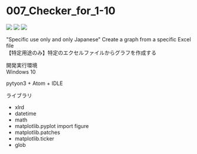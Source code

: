 # 007_Checker_for_1-10
![](https://img.shields.io/badge/type-python3-green)  ![](https://img.shields.io/badge/windows%20build-passing-green) ![](https://img.shields.io/badge/license-MIT-green) 

"Specific use only and only Japanese" Create a graph from a specific Excel file  
【特定用途のみ】特定のエクセルファイルからグラフを作成する


開発実行環境  
Windows 10

pytyon3 + Atom + IDLE

ライブラリ  
  * xlrd
  * datetime
  * math
  * matplotlib.pyplot import figure
  * matplotlib.patches
  * matplotlib.ticker
  * glob
